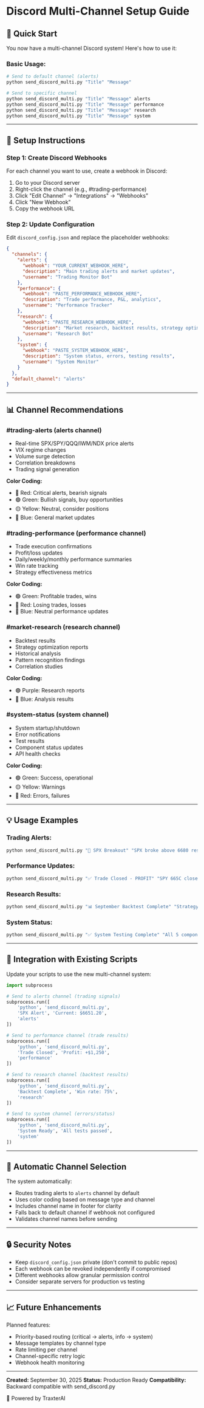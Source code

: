 # Discord Multi-Channel Setup Guide

## 📱 Quick Start

You now have a multi-channel Discord system! Here's how to use it:

### **Basic Usage:**
```bash
# Send to default channel (alerts)
python send_discord_multi.py "Title" "Message"

# Send to specific channel
python send_discord_multi.py "Title" "Message" alerts
python send_discord_multi.py "Title" "Message" performance
python send_discord_multi.py "Title" "Message" research
python send_discord_multi.py "Title" "Message" system
```

---

## 🔧 Setup Instructions

### **Step 1: Create Discord Webhooks**

For each channel you want to use, create a webhook in Discord:

1. Go to your Discord server
2. Right-click the channel (e.g., #trading-performance)
3. Click "Edit Channel" → "Integrations" → "Webhooks"
4. Click "New Webhook"
5. Copy the webhook URL

### **Step 2: Update Configuration**

Edit `discord_config.json` and replace the placeholder webhooks:

```json
{
  "channels": {
    "alerts": {
      "webhook": "YOUR_CURRENT_WEBHOOK_HERE",
      "description": "Main trading alerts and market updates",
      "username": "Trading Monitor Bot"
    },
    "performance": {
      "webhook": "PASTE_PERFORMANCE_WEBHOOK_HERE",
      "description": "Trade performance, P&L, analytics",
      "username": "Performance Tracker"
    },
    "research": {
      "webhook": "PASTE_RESEARCH_WEBHOOK_HERE",
      "description": "Market research, backtest results, strategy optimization",
      "username": "Research Bot"
    },
    "system": {
      "webhook": "PASTE_SYSTEM_WEBHOOK_HERE",
      "description": "System status, errors, testing results",
      "username": "System Monitor"
    }
  },
  "default_channel": "alerts"
}
```

---

## 📊 Channel Recommendations

### **#trading-alerts** (alerts channel)
- Real-time SPX/SPY/QQQ/IWM/NDX price alerts
- VIX regime changes
- Volume surge detection
- Correlation breakdowns
- Trading signal generation

**Color Coding:**
- 🔴 Red: Critical alerts, bearish signals
- 🟢 Green: Bullish signals, buy opportunities
- 🟡 Yellow: Neutral, consider positions
- 🔵 Blue: General market updates

### **#trading-performance** (performance channel)
- Trade execution confirmations
- Profit/loss updates
- Daily/weekly/monthly performance summaries
- Win rate tracking
- Strategy effectiveness metrics

**Color Coding:**
- 🟢 Green: Profitable trades, wins
- 🔴 Red: Losing trades, losses
- 🔵 Blue: Neutral performance updates

### **#market-research** (research channel)
- Backtest results
- Strategy optimization reports
- Historical analysis
- Pattern recognition findings
- Correlation studies

**Color Coding:**
- 🟣 Purple: Research reports
- 🔵 Blue: Analysis results

### **#system-status** (system channel)
- System startup/shutdown
- Error notifications
- Test results
- Component status updates
- API health checks

**Color Coding:**
- 🟢 Green: Success, operational
- 🟡 Yellow: Warnings
- 🔴 Red: Errors, failures

---

## 💡 Usage Examples

### **Trading Alerts:**
```bash
python send_discord_multi.py "🚨 SPX Breakout" "SPX broke above 6680 resistance with volume confirmation" alerts
```

### **Performance Updates:**
```bash
python send_discord_multi.py "✅ Trade Closed - PROFIT" "SPY 665C closed at +125% gain" performance
```

### **Research Results:**
```bash
python send_discord_multi.py "📊 September Backtest Complete" "Strategy optimization: 37.5% win rate, 25 combinations tested" research
```

### **System Status:**
```bash
python send_discord_multi.py "✅ System Testing Complete" "All 5 components validated - zero errors" system
```

---

## 🔄 Integration with Existing Scripts

Update your scripts to use the new multi-channel system:

```python
import subprocess

# Send to alerts channel (trading signals)
subprocess.run([
    'python', 'send_discord_multi.py',
    'SPX Alert', 'Current: $6651.20',
    'alerts'
])

# Send to performance channel (trade results)
subprocess.run([
    'python', 'send_discord_multi.py',
    'Trade Closed', 'Profit: +$1,250',
    'performance'
])

# Send to research channel (backtest results)
subprocess.run([
    'python', 'send_discord_multi.py',
    'Backtest Complete', 'Win rate: 75%',
    'research'
])

# Send to system channel (errors/status)
subprocess.run([
    'python', 'send_discord_multi.py',
    'System Ready', 'All tests passed',
    'system'
])
```

---

## 🎯 Automatic Channel Selection

The system automatically:
- Routes trading alerts to `alerts` channel by default
- Uses color coding based on message type and channel
- Includes channel name in footer for clarity
- Falls back to default channel if webhook not configured
- Validates channel names before sending

---

## 🔒 Security Notes

- Keep `discord_config.json` private (don't commit to public repos)
- Each webhook can be revoked independently if compromised
- Different webhooks allow granular permission control
- Consider separate servers for production vs testing

---

## 📈 Future Enhancements

Planned features:
- Priority-based routing (critical → alerts, info → system)
- Message templates by channel type
- Rate limiting per channel
- Channel-specific retry logic
- Webhook health monitoring

---

**Created:** September 30, 2025
**Status:** Production Ready
**Compatibility:** Backward compatible with send_discord.py

🤖 Powered by TraxterAI
